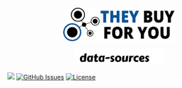 <p align="center"><img width=50% src="https://github.com/TBFY/general/blob/master/figures/tbfy-logo.png"></p>
<p align="center"><img width=40% src="https://github.com/TBFY/data-sources/blob/master/logo.png"></p>

[![](https://jitpack.io/v/TBFY/data-sources.svg)](https://jitpack.io/#TBFY/data-sources)
[![GitHub Issues](https://img.shields.io/github/issues/TBFY/data-sources.svg)](https://github.com/TBFY/data-sources/issues)
[![License](https://img.shields.io/badge/license-Apache2.0-blue.svg)](https://opensource.org/licenses/Apache-2.0)
